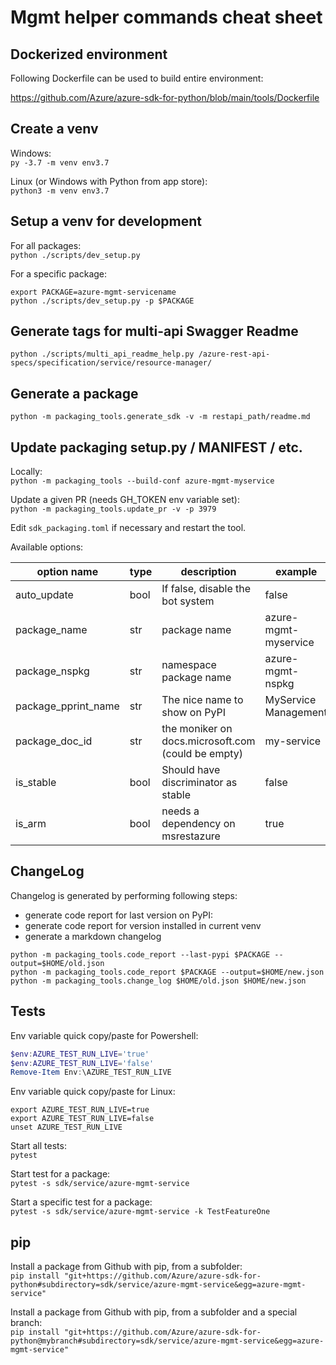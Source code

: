 # Mgmt helper commands cheat sheet

## Dockerized environment

Following Dockerfile can be used to build entire environment:

https://github.com/Azure/azure-sdk-for-python/blob/main/tools/Dockerfile

## Create a venv

Windows:<br/>
`py -3.7 -m venv env3.7`

Linux (or Windows with Python from app store):<br/>
`python3 -m venv env3.7`

## Setup a venv for development

For all packages:<br/>
`python ./scripts/dev_setup.py`

For a specific package:<br/>

```shell
export PACKAGE=azure-mgmt-servicename
python ./scripts/dev_setup.py -p $PACKAGE
```

## Generate tags for multi-api Swagger Readme

`python ./scripts/multi_api_readme_help.py /azure-rest-api-specs/specification/service/resource-manager/`

## Generate a package

```shell
python -m packaging_tools.generate_sdk -v -m restapi_path/readme.md
```

## Update packaging setup.py / MANIFEST / etc.

Locally:<br/>
`python -m packaging_tools --build-conf azure-mgmt-myservice`

Update a given PR (needs GH_TOKEN env variable set):<br/>
`python -m packaging_tools.update_pr -v -p 3979`

Edit `sdk_packaging.toml` if necessary and restart the tool.

Available options:

| option name | type | description | example |
| --- | --- | --- | --- |
| auto_update | bool | If false, disable the bot system | false |
| package_name | str | package name | azure-mgmt-myservice |
| package_nspkg | str | namespace package name | azure-mgmt-nspkg |
| package_pprint_name | str | The nice name to show on PyPI | MyService Management |
| package_doc_id | str | the moniker on docs.microsoft.com (could be empty) | my-service |
| is_stable | bool | Should have discriminator as stable | false |
| is_arm | bool | needs a dependency on msrestazure | true |

## ChangeLog

Changelog is generated by performing following steps:
- generate code report for last version on PyPI:
- generate code report for version installed in current venv
- generate a markdown changelog

```shell
python -m packaging_tools.code_report --last-pypi $PACKAGE --output=$HOME/old.json
python -m packaging_tools.code_report $PACKAGE --output=$HOME/new.json
python -m packaging_tools.change_log $HOME/old.json $HOME/new.json
```

## Tests

Env variable quick copy/paste for Powershell:
```powershell
$env:AZURE_TEST_RUN_LIVE='true'
$env:AZURE_TEST_RUN_LIVE='false'
Remove-Item Env:\AZURE_TEST_RUN_LIVE
```

Env variable quick copy/paste for Linux:
```shell
export AZURE_TEST_RUN_LIVE=true
export AZURE_TEST_RUN_LIVE=false
unset AZURE_TEST_RUN_LIVE
```

Start all tests:<br/>`pytest`

Start test for a package:<br/>`pytest -s sdk/service/azure-mgmt-service`

Start a specific test for a package:<br/>`pytest -s sdk/service/azure-mgmt-service -k TestFeatureOne`

## pip

Install a package from Github with pip, from a subfolder:<br/>
`pip install "git+https://github.com/Azure/azure-sdk-for-python#subdirectory=sdk/service/azure-mgmt-service&egg=azure-mgmt-service"`

Install a package from Github with pip, from a subfolder and a special branch:<br/>
`pip install "git+https://github.com/Azure/azure-sdk-for-python@mybranch#subdirectory=sdk/service/azure-mgmt-service&egg=azure-mgmt-service"`

